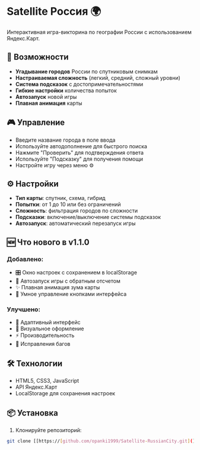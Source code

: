 # Satellite  Россия 🌍

Интерактивная игра-викторина по географии России с использованием Яндекс.Карт.

## 🚀 Возможности

- **Угадывание городов** России по спутниковым снимкам
- **Настраиваемая сложность** (легкий, средний, сложный уровни)
- **Система подсказок** с достопримечательностями
- **Гибкие настройки** количества попыток
- **Автозапуск** новой игры
- **Плавная анимация** карты

## 🎮 Управление

- Введите название города в поле ввода
- Используйте автодополнение для быстрого поиска
- Нажмите "Проверить" для подтверждения ответа
- Используйте "Подсказку" для получения помощи
- Настройте игру через меню ⚙️

## ⚙️ Настройки

- **Тип карты**: спутник, схема, гибрид
- **Попытки**: от 1 до 10 или без ограничений
- **Сложность**: фильтрация городов по сложности
- **Подсказки**: включение/выключение системы подсказок
- **Автозапуск**: автоматический перезапуск игры

## 🆕 Что нового в v1.1.0

### Добавлено:
- 🎛️ Окно настроек с сохранением в localStorage
- 🔄 Автозапуск игры с обратным отсчетом
- ✨ Плавная анимация зума карты
- 🎯 Умное управление кнопками интерфейса

### Улучшено:
- 📱 Адаптивный интерфейс
- 🎨 Визуальное оформление
- ⚡ Производительность
- 🐛 Исправления багов

## 🛠️ Технологии

- HTML5, CSS3, JavaScript
- API Яндекс.Карт
- LocalStorage для сохранения настроек

## 📦 Установка

1. Клонируйте репозиторий:
```bash
git clone [[https://[github.com/opanki1999/Satellite-RussianCity.git]()]
